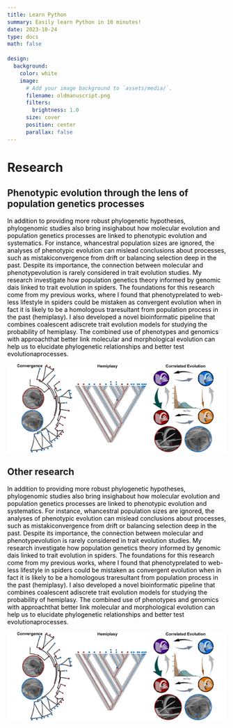 ```yaml
---
title: Learn Python
summary: Easily learn Python in 10 minutes!
date: 2023-10-24
type: docs
math: false

design:
  background:
    color: white
    image:
      # Add your image background to `assets/media/`.
      filename: oldmanuscript.png
      filters:
        brightness: 1.0
      size: cover
      position: center
      parallax: false
---
```


# Research

## Phenotypic evolution through the lens of population genetics processes

 <p style="color:#000000 "> In addition to providing more robust phylogenetic hypotheses, phylogenomic studies also bring insighabout how molecular evolution and population genetics processes are linked to phenotypic evolution and systematics. For instance, whancestral population sizes are ignored, the analyses of phenotypic evolution can mislead conclusions about processes, such as mistakiconvergence from drift or balancing selection deep in the past. Despite its importance, the connection between molecular and phenotypevolution is rarely considered in trait evolution studies. My research investigate how population genetics theory informed by genomic dais linked to trait evolution in spiders. The foundations for this research come from my previous works, where I found that phenotyprelated to web-less lifestyle in spiders could be mistaken as convergent evolution when in fact it is likely to be a homologous traresultant from population process in the past (hemiplasy). I also developed a novel bioinformatic pipeline that combines coalescent adiscrete trait evolution models for studying the probability of hemiplasy. The combined use of phenotypes and genomics with approachthat better link molecular and morphological evolution can help us to elucidate phylogenetic relationships and better test evolutionaprocesses.</p>

 ![image](./featured.jpg)


 ## Other research

 <p style="color:#000000 "> In addition to providing more robust phylogenetic hypotheses, phylogenomic studies also bring insighabout how molecular evolution and population genetics processes are linked to phenotypic evolution and systematics. For instance, whancestral population sizes are ignored, the analyses of phenotypic evolution can mislead conclusions about processes, such as mistakiconvergence from drift or balancing selection deep in the past. Despite its importance, the connection between molecular and phenotypevolution is rarely considered in trait evolution studies. My research investigate how population genetics theory informed by genomic dais linked to trait evolution in spiders. The foundations for this research come from my previous works, where I found that phenotyprelated to web-less lifestyle in spiders could be mistaken as convergent evolution when in fact it is likely to be a homologous traresultant from population process in the past (hemiplasy). I also developed a novel bioinformatic pipeline that combines coalescent adiscrete trait evolution models for studying the probability of hemiplasy. The combined use of phenotypes and genomics with approachthat better link molecular and morphological evolution can help us to elucidate phylogenetic relationships and better test evolutionaprocesses.</p>

 ![image](./featured.jpg)